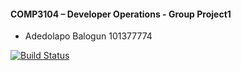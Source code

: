 #### COMP3104 – Developer Operations - Group Project1
- Adedolapo Balogun 101377774

[![Build Status](https://app.travis-ci.com/toubielawbar/COMP3104_Group13_Assignment.svg?branch=master)](https://app.travis-ci.com/toubielawbar/COMP3104_Group13_Assignment)